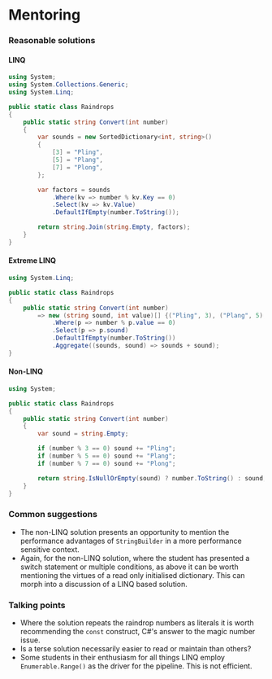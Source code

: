 # Mentoring

### Reasonable solutions
#### LINQ

```csharp
using System;
using System.Collections.Generic;
using System.Linq;

public static class Raindrops
{
    public static string Convert(int number)
    {
        var sounds = new SortedDictionary<int, string>()
        {
            [3] = "Pling",
            [5] = "Plang",
            [7] = "Plong",
        };

        var factors = sounds
            .Where(kv => number % kv.Key == 0)
            .Select(kv => kv.Value)
            .DefaultIfEmpty(number.ToString());

        return string.Join(string.Empty, factors);
    }
}
```

#### Extreme LINQ
```csharp
using System.Linq;

public static class Raindrops
{
    public static string Convert(int number)
        => new (string sound, int value)[] {("Pling", 3), ("Plang", 5), ("Plong", 7)}
            .Where(p => number % p.value == 0)
            .Select(p => p.sound)
            .DefaultIfEmpty(number.ToString())
            .Aggregate((sounds, sound) => sounds + sound);
}
```
#### Non-LINQ
```csharp
using System;

public static class Raindrops
{
    public static string Convert(int number)
    {
        var sound = string.Empty;

        if (number % 3 == 0) sound += "Pling";
        if (number % 5 == 0) sound += "Plang";
        if (number % 7 == 0) sound += "Plong";

        return string.IsNullOrEmpty(sound) ? number.ToString() : sound;
    }
}
```

### Common suggestions

- The non-LINQ solution presents an opportunity to mention the performance
advantages of `StringBuilder` in a more performance sensitive context.
- Again, for the non-LINQ solution, where the student has presented a switch
statement or multiple conditions, as above it can be worth mentioning the
virtues of a read only initialised dictionary.  This can morph into a 
discussion of a LINQ based solution.

### Talking points

- Where the solution repeats the raindrop numbers as literals it is worth
recommending the `const` construct, C#'s answer to the magic number issue.
- Is a terse solution necessarily easier to read or maintain than others?
- Some students in their enthusiasm for all things LINQ employ `Enumerable.Range()`
as the driver for the pipeline.  This is not efficient.
